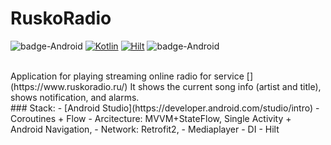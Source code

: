 # RuskoRadio

![badge-Android](https://img.shields.io/badge/Platform-Android-brightgreen)
[![Kotlin](https://img.shields.io/badge/Kotlin-1.9.22-blue.svg?style=flat&logo=kotlin)](https://kotlinlang.org)
[![Hilt](https://img.shields.io/badge/Hilt-2.49-red.svg?style=flat&logo=Hilt)](https://dagger.dev/hilt/)
![badge-Android](https://img.shields.io/badge/ksp-brightgreen)

<br>
Application for playing streaming online radio for service [](https://www.ruskoradio.ru/)
It shows the current song info (artist and title), shows notification, and alarms.
<br>
### Stack: 
- [Android Studio](https://developer.android.com/studio/intro)
- Coroutines + Flow
- Arcitecture: MVVM+StateFlow, Single Activity + Android Navigation,
- Network: Retrofit2,
- Mediaplayer
- DI - Hilt
